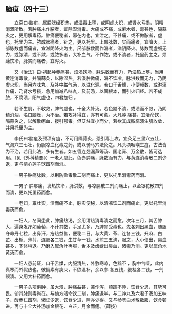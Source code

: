 ## 脑疽（四十三）


&emsp;&emsp;立斋曰∶脑疽，属膀胱经积热，或湿毒上壅，或阴虚火炽，或肾水亏损，阴精消涸所致。若肿痛未作脓者，宜除湿消毒。大痛或不痛，或麻木者，毒甚也，隔蒜灸之，更用解毒药。肿痛便秘者，邪在内也，宜泄之。不甚痛，或不做脓者，虚也，托里为主。脓成胀痛者，针之，更以托里。上部脉数，实而痛者，宜降火。上部脉数虚而痛者，宜滋阴降火为主。尺部脉数而作渴者，滋阴降火。脉数而虚细无力，或脓清，或不敛，或脓多者，大补血气。不作脓，或不溃者，托里药主之。烦躁饮冷，脉实而痛者，宜泻火。

&emsp;&emsp;又《治法》曰∶初起肿赤痛甚，烦渴饮冷，脉洪数而有力，乃湿热上壅，当用黄连消毒散，并隔蒜灸，以除湿热。若漫肿微痛，渴不饮冷，脉洪数而无力，乃阴虚火炽，当用六味丸，及补中益气汤，以滋化源。若口干舌燥，小便频数，或淋漓作痛，乃肾水亏损，急用加减八味丸，及前汤，以固根本，而引火归经。若不成脓，不腐溃，阳气虚也，四君加归 。

&emsp;&emsp;若不生肌，不收敛，脾气虚也，十全大补汤。若色黯不溃，或溃而不敛，乃阴精消涸，名曰脑烁，为不治。若攻补得宜，亦有可愈。大凡肿 痛甚，宜活命饮，隔蒜灸之，以解散瘀血，拨引郁毒。但艾炷宜小而少，若欲其成脓腐溃生肌收敛，并用托里为主。

&emsp;&emsp;李氏曰∶脑疽及颈项有疽，不可用隔蒜灸，恐引毒上攻，宜灸足三里穴五壮，气海穴三七壮，仍服凉血化毒之药，或以骑马穴法灸之。凡头项咽喉生疽，古法皆为不治，若用此法，多有生者。如五香连翘漏芦等汤、国老膏、万金散，皆可选用。（见《外科精要》）一老人患此，色赤肿痛，脉数而有力，与黄连消毒散二剂少退，更与清心莲子饮四剂而消。

&emsp;&emsp;一男子肿痛脉数，以荆防败毒散二剂而痛止，更以托里消毒药而消。

&emsp;&emsp;一男子 肿疼痛，发热饮冷，脉洪数，与凉膈散二剂而痛止，以金银花散四剂而溃，更以托里药而愈。

&emsp;&emsp;一老妇，禀壮实，溃而痛不止，脉实便秘，以清凉饮二剂而痛止，更以托里消毒药而愈。

&emsp;&emsp;一妇人，冬间患此，肿痛热渴，余用清热消毒溃之而愈。次年三月，其舌肿大，遍身发疔如葡萄，不计其数，手足尤多，乃脾胃受毒也。先各刺出黑血，随服夺命丹七粒，出鼻汗，疮热益甚，便秘二日。与大黄、芩、连各三钱，升麻、白芷、出栀、薄荷、连翘各二钱，生甘草一钱，水煎三五沸，服之，大小便出，臭血甚多，下体稍退。乃磨入犀角汁再服，舌本及齿缝出臭血，诸毒乃消。更以犀角地黄汤而愈。

&emsp;&emsp;一妇人患前证，口干舌燥，内服清热，外敷寒凉，色黯不 ，胸中气噎，此内真寒而外假热也。彼疑素有痰火，不欲温补，余以参 各五钱，姜桂各二钱，一剂顿溃。又用大补药而愈。

&emsp;&emsp;一男子头项俱肿，虽大溃，肿痛益甚，兼作泻，烦躁不睡，饮食少思，其势可畏。诊其脉则毒尚在。与仙方活命饮二剂，肿痛退半，与二神丸及六君子汤加五味子、酸枣仁四剂，诸证少退，饮食少进，睡亦少得。又与参苓白术散数服，饮食顿进。再与十全大补汤加金银花、白芷，月余而瘥。（薛按）

